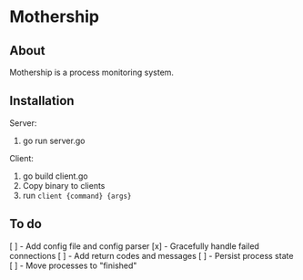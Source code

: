Mothership
=========

## About

Mothership is a process monitoring system.


## Installation

Server: 
 1) go run server.go
   

Client:
 1) go build client.go 
 2) Copy binary to clients
 3) run `client {command} {args}`


## To do

 [ ] - Add config file and config parser
 [x] - Gracefully handle failed connections
 [ ] - Add return codes and messages
 [ ] - Persist process state
 [ ] - Move processes to "finished"


